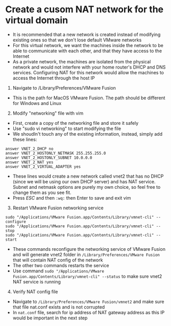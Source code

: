 # Create a cusom NAT network for the virtual domain
- It is recommended that a new network is created instead of modifying existing ones so that we don't lose default VMware networks
- For this virtual network, we want the machines inside the network to be able to communicate with each other, and that they have access to the Internet
- As a private network, the machines are isolated from the physical network and would not interfere with your home router's DHCP and DNS services. Configuring NAT for this network would allow the machines to access the Internet through the host IP


1. Navigate to /Library/Preferences/VMware Fusion
- This is the path for MacOS VMware Fusion. The path should be different for Windows and Linux

2. Modify "networking" file with vim
- First, create a copy of the networking file and store it safely
- Use "sudo vi networking" to start modifying the file
- We shoudln't touch any of the existing information, instead, simply add these lines:
```
answer VNET_2_DHCP no
answer VNET_2_HOSTONLY_NETMASK 255.255.255.0
answer VNET_2_HOSTONLY_SUBNET 10.0.0.0
answer VNET_2_NAT yes
answer VNET_2_VIRTUAL_ADAPTER yes
``` 
- These lines would create a new network called vnet2 that has no DHCP (since we will be using our own DHCP server) and has NAT service. Subnet and netmask options are purely my own choice, so feel free to change them as you see fit.
- Press *ESC* and then ```:wq:``` then Enter to save and exit vim

3. Restart VMware Fusion networking service
```
sudo "/Applications/VMware Fusion.app/Contents/Library/vmnet-cli" --configure
sudo "/Applications/VMware Fusion.app/Contents/Library/vmnet-cli" --stop
sudo "/Applications/VMware Fusion.app/Contents/Library/vmnet-cli" --start
```
- These commands reconfigure the networking service of VMware Fusion and will generate vnet2 folder in ```/Library/Preferences/VMware Fusion``` that will contain NAT config of the network
- The other two commands restarts the service
- Use command ```sudo "/Applications/VMware Fusion.app/Contents/Library/vmnet-cli" --status``` to make sure vnet2 NAT service is running

4. Verify NAT config file
- Navigate to ```/Library/Preferences/VMware Fusion/vmnet2``` and make sure that file nat.conf exists and is not corrupted
- In ```nat.conf``` file, search for ip address of NAT gateway address as this IP would be important in the next step
